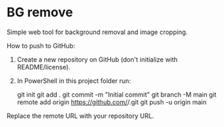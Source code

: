 # BG remove

Simple web tool for background removal and image cropping.

How to push to GitHub:

1. Create a new repository on GitHub (don't initialize with README/license).
2. In PowerShell in this project folder run:

   git init
   git add .
   git commit -m "Initial commit"
   git branch -M main
   git remote add origin https://github.com/<your-username>/<repo-name>.git
   git push -u origin main

Replace the remote URL with your repository URL.
